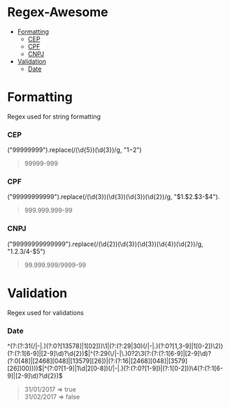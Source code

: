# Regex-Awesome

* [Formatting](#formatting)
  * [CEP](#cep)
  * [CPF](#cpf)
  * [CNPJ](#cnpj)
* [Validation](#validation) 
  * [Date](#date)

 

# Formatting
Regex used for string formatting

### CEP
  ("99999999").replace(/(\d{5})(\d{3})/g, "$1-$2")
  > 99999-999

### CPF
  ("99999999999").replace(/(\d{3})(\d{3})(\d{3})(\d{2})/g, "\$1.\$2.\$3\-\$4").
  > 999.999.999-99

### CNPJ
  ("99999999999999").replace(/(\d{2})(\d{3})(\d{3})(\d{4})(\d{2})/g, "$1.$2.$3/$4-$5")
  > 99.999.999/9999-99

# Validation
Regex used for validations

### Date
  ^(?:(?:31(\/|-|\.)(?:0?[13578]|1[02]))\1|(?:(?:29|30)(\/|-|\.)(?:0?[1,3-9]|1[0-2])\2))(?:(?:1[6-9]|[2-9]\d)?\d{2})$|^(?:29(\/|-|\.)0?2\3(?:(?:(?:1[6-9]|[2-9]\d)?(?:0[48]|[2468][048]|[13579][26])|(?:(?:16|[2468][048]|[3579][26])00))))$|^(?:0?[1-9]|1\d|2[0-8])(\/|-|\.)(?:(?:0?[1-9])|(?:1[0-2]))\4(?:(?:1[6-9]|[2-9]\d)?\d{2})$
  > 31/01/2017 => true <br />
  > 31/02/2017 => false
